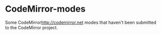 CodeMirror-modes
================

Some CodeMirror<http://codemirror.net> modes that haven't been submitted to the CodeMirror project.
